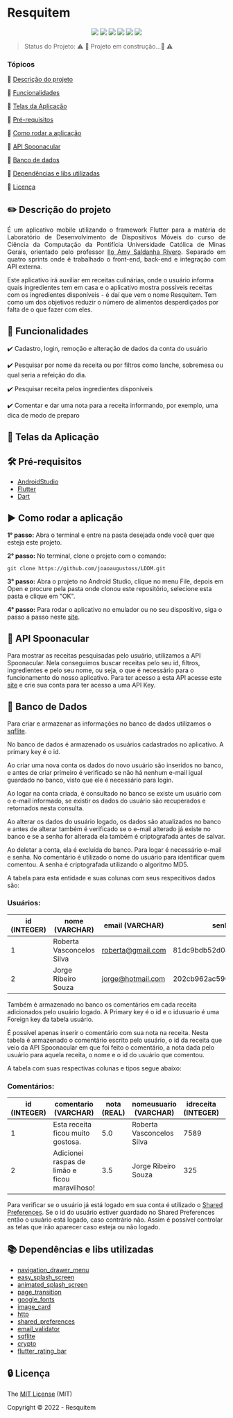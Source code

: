 <h1>Resquitem</h1> 

<p align="center">
  <img src="https://img.shields.io/static/v1?label=Flutter&message=framework&color=blue&style=for-the-badge&logo=FLUTTER"/>
  <img src="https://img.shields.io/static/v1?label=Google Play Store&message=deploy&color=blue&style=for-the-badge&logo=Google Play Store"/>
  <img src="http://img.shields.io/static/v1?label=License&message=MIT&color=green&style=for-the-badge"/>
  <img src="http://img.shields.io/static/v1?label=Dart&message=2.18.2&color=red&style=for-the-badge&logo=Dart"/>
  <img src="http://img.shields.io/static/v1?label=TESTES&message=%3E100&color=GREEN&style=for-the-badge"/>
   <img src="http://img.shields.io/static/v1?label=STATUS&message=EM%20DESENVOLVIMENTO&color=RED&style=for-the-badge"/>
</p>

> Status do Projeto: :warning: 🚧 Projeto em construção...🚧 :warning:

### Tópicos 

:small_blue_diamond: [Descrição do projeto](#pencil2-descrição-do-projeto)

:small_blue_diamond: [Funcionalidades](#receipt-funcionalidades)

:small_blue_diamond: [Telas da Aplicação](#iphone-telas-da-aplicação)

:small_blue_diamond: [Pré-requisitos](#hammer_and_wrench-pré-requisitos)

:small_blue_diamond: [Como rodar a aplicação](#arrow_forward-como-rodar-a-aplicação)

:small_blue_diamond: [API Spoonacular](#link-api-spoonacular)

:small_blue_diamond: [Banco de dados](#floppy_disk-banco-de-dados)

:small_blue_diamond: [Dependências e libs utilizadas](#books-dependências-e-libs-utilizadas)

:small_blue_diamond: [Licença](#lock-licença)


## :pencil2: Descrição do projeto 

<p align="justify">
  É um aplicativo mobile utilizando o framework Flutter para a matéria de Laboratório de Desenvolvimento de Dispositivos Móveis do curso de Ciência da Computação da Pontifícia Universidade Católica de Minas Gerais, orientado pelo professor <a href="https://github.com/ilorivero">Ilo Amy Saldanha Rivero</a>. Separado em quatro sprints onde é trabalhado o front-end, back-end e integração com API externa.

Este aplicativo irá auxiliar em receitas culinárias, onde o usuário informa quais ingredientes tem em casa e o aplicativo mostra possíveis receitas com os ingredientes disponíveis - é daí que vem o nome Resquitem. Tem como um dos objetivos reduzir o número de alimentos desperdiçados por falta de o que fazer com eles.  
</p>

## :receipt: Funcionalidades 

:heavy_check_mark: Cadastro, login, remoção e alteração de dados da conta do usuário

:heavy_check_mark: Pesquisar por nome da receita ou por filtros como lanche, sobremesa ou qual seria a refeição do dia.  

:heavy_check_mark: Pesquisar receita pelos ingredientes disponíveis

:heavy_check_mark: Comentar e dar uma nota para a receita informando, por exemplo, uma dica de modo de preparo

## :iphone: Telas da Aplicação 



## :hammer_and_wrench: Pré-requisitos

- [AndroidStudio](https://developer.android.com/)
- [Flutter](https://flutter.dev/)
- [Dart](https://dart.dev/)


## :arrow_forward: Como rodar a aplicação 

**1° passo:** Abra o terminal e entre na pasta desejada onde você quer que esteja este projeto.

**2° passo:** No terminal, clone o projeto com o comando: 

```
git clone https://github.com/joaoaugustoss/LDDM.git
```

**3° passo:** Abra o projeto no Android Studio, clique no menu File, depois em Open e procure pela pasta onde clonou este repositório, selecione esta pasta e clique em "OK".

**4° passo:** Para rodar o aplicativo no emulador ou no seu dispositivo, siga o passo a passo neste [site](https://developer.android.com/training/basics/firstapp/running-app?hl=pt-br#:~:text=No%20Android%20Studio%2C%20crie%20um,voc%C3%AA%20quer%20executar%20o%20app.).

## :link: API Spoonacular

Para mostrar as receitas pesquisadas pelo usuário, utilizamos a API Spoonacular. Nela conseguimos buscar receitas pelo seu id, filtros, ingredientes e pelo seu nome, ou seja, o que é necessário para o funcionamento do nosso aplicativo. Para ter acesso a esta API acesse este [site](https://react-pdf.org/](https://spoonacular.com/food-api/console#Dashboard)) e crie sua conta para ter acesso a uma API Key.

## :floppy_disk: Banco de Dados 

Para criar e armazenar as informações no banco de dados utilizamos o [sqflite](https://pub.dev/packages/sqflite).

No banco de dados é armazenado os usuários cadastrados no aplicativo. A primary key é o id. 

Ao criar uma nova conta os dados do novo usuário são inseridos no banco, e antes de criar primeiro é verificado se não há nenhum e-mail igual guardado no banco, visto que ele é necessário para login. 

Ao logar na conta criada, é consultado no banco se existe um usuário com o e-mail informado, se existir os dados do usuário são recuperados e retornados nesta consulta. 

Ao alterar os dados do usuário logado, os dados são atualizados no banco e antes de alterar também é verificado se o e-mail alterado já existe no banco e se a senha for alterada ela também é criptografada antes de salvar. 

Ao deletar a conta, ela é excluída do banco. 
Para logar é necessário e-mail e senha. No comentário é utilizado o nome do usuário para identificar quem comentou. A senha é criptografada utilizando o algoritmo MD5. 

A tabela para esta entidade e suas colunas com seus respecitivos dados são:

### Usuários: 

|id (INTEGER)|nome (VARCHAR)|email (VARCHAR)|senha (VARCHAR)|
| -------- |-------- |-------- |-------- |
|1|Roberta Vasconcelos Silva|roberta@gmail.com|81dc9bdb52d04dc20036dbd8313ed055|
|2|Jorge Ribeiro Souza|jorge@hotmail.com|202cb962ac59075b964b07152d234b70|

Também é armazenado no banco os comentários em cada receita adicionados pelo usuário logado. A Primary key é o id e o idusuario é uma Foreign key da tabela usuário. 

É possível apenas inserir o comentário com sua nota na receita. Nesta tabela é armazenado o comentário escrito pelo usuário, o id da receita que veio da API Spoonacular em que foi feito o comentário, a nota dada pelo usuário para aquela receita, o nome e o id do usuário que comentou. 

A tabela com suas respectivas colunas e tipos segue abaixo:

### Comentários: 

|id (INTEGER)|comentario (VARCHAR)| nota (REAL)|nomeusuario (VARCHAR)|idreceita (INTEGER) |idusuario (INTEGER)|
| -------- |-------- |-------- |-------- |-------- |-------- |
|1|Esta receita ficou muito gostosa.|5.0|Roberta Vasconcelos Silva|7589|1|
|2|Adicionei raspas de limão e ficou maravilhoso!|3.5|Jorge Ribeiro Souza|325|2|

Para verificar se o usuário já está logado em sua conta é utilizado o [Shared Preferences](https://pub.dev/packages/shared_preferences). Se o id do usuário estiver guardado no Shared Preferences então o usuário está logado, caso contrário não. Assim é possível controlar as telas que irão aparecer caso esteja ou não logado. 


## :books: Dependências e libs utilizadas 

- [navigation_drawer_menu](https://pub.dev/packages/navigation_drawer_menu)
- [easy_splash_screen](https://pub.dev/packages/easy_splash_screen)
- [animated_splash_screen](https://pub.dev/packages/animated_splash_screen)
- [page_transition](https://pub.dev/packages/page_transition)
- [google_fonts](https://pub.dev/packages/google_fonts)
- [image_card](https://pub.dev/packages/image_card)
- [http](https://pub.dev/packages/http)
- [shared_preferences](https://pub.dev/packages/shared_preferences)
- [email_validator](https://pub.dev/packages/email_validator)
- [sqflite](https://pub.dev/packages/sqflite)
- [crypto](https://pub.dev/packages/crypto)
- [flutter_rating_bar](https://pub.dev/packages/flutter_rating_bar)

## :lock: Licença 

The [MIT License]() (MIT)

Copyright :copyright: 2022 - Resquitem
